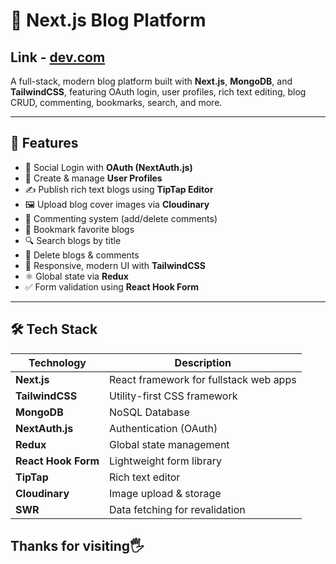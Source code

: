 # 🚀 Next.js Blog Platform
## Link - [dev.com](https://dev-iota-one.vercel.app/)


A full-stack, modern blog platform built with **Next.js**, **MongoDB**, and **TailwindCSS**, featuring OAuth login, user profiles, rich text editing, blog CRUD, commenting, bookmarks, search, and more.

---

## 🚀 Features

- 🔐 Social Login with **OAuth (NextAuth.js)**
- 👤 Create & manage **User Profiles**
- ✍️ Publish rich text blogs using **TipTap Editor**
- 🖼 Upload blog cover images via **Cloudinary**
- 💬 Commenting system (add/delete comments)
- 📌 Bookmark favorite blogs
- 🔍 Search blogs by title
- 🧹 Delete blogs & comments
- 📄 Responsive, modern UI with **TailwindCSS**
- ⚛️ Global state via **Redux**
- ✅ Form validation using **React Hook Form**

---

## 🛠 Tech Stack

| Technology       | Description                            |
|------------------|----------------------------------------|
| **Next.js**      | React framework for fullstack web apps |
| **TailwindCSS**  | Utility-first CSS framework            |
| **MongoDB**      | NoSQL Database                         |
| **NextAuth.js**  | Authentication (OAuth)                 |
| **Redux**        | Global state management                |
| **React Hook Form** | Lightweight form library           |
| **TipTap**       | Rich text editor                       |
| **Cloudinary**   | Image upload & storage                 |
| **SWR**          | Data fetching for revalidation         |

## Thanks for visiting🖐️
